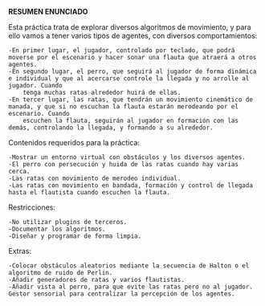 **RESUMEN ENUNCIADO**

Esta práctica trata de explorar diversos algoritmos de movimiento, y para ello vamos a tener varios tipos de agentes, con diversos comportamientos:

    -En primer lugar, el jugador, controlado por teclado, que podrá moverse por el escenario y hacer sonar una flauta que atraerá a otros agentes.
    -En segundo lugar, el perro, que seguirá al jugador de forma dinámica e individual y que al acercarse controle la llegada y no arrolle al jugador. Cuando 
        tenga muchas ratas alrededor huirá de ellas.
    -En tercer lugar, las ratas, que tendrán un movimiento cinemático de manada, y que si no escuchan la flauta estarán merodeando por el escenario. Cuando 
        escuchen la flauta, seguirán al jugador en formación con las demás, controlando la llegada, y formando a su alrededor.

Contenidos requeridos para la práctica: 

    -Mostrar un entorno virtual con obstáculos y los diversos agentes.
    -El perro con persecución y huida de las ratas cuando hay varias cerca.
    -Las ratas con movimiento de merodeo individual.
    -Las ratas con movimiento en bandada, formación y control de llegada hasta el flautista cuando escuchen la flauta.

Restricciones:

    -No utilizar plugins de terceros.
    -Documentar los algoritmos.
    -Diseñar y programar de forma limpia.

Extras:

    -Colocar obstáculos aleatorios mediante la secuencia de Halton o el algoritmo de ruido de Perlin.
    -Añadir generadores de ratas y varios flautistas.
    -Añadir vista al perro, para que evite las ratas pero no al jugador. Gestor sensorial para centralizar la percepción de los agentes.